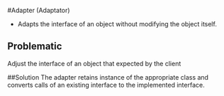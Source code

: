 #Adapter (Adaptator)

* Adapts the interface of an object without modifying the object itself.

## Problematic
Adjust the interface of an object that expected by the client

##Solution
The adapter retains instance of the appropriate class and converts calls of 
an existing interface to
the implemented interface.